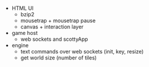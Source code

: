 # 

 - HTML UI
   - bzip2
   - mousetrap + mousetrap pause
   - canvas + interaction layer
 - game host
   - web sockets and scottyApp
 - engine
   - text commands over web sockets (init, key, resize)
   - get world size (number of tiles)
     
